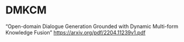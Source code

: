 # DMKCM
“Open-domain Dialogue Generation Grounded with Dynamic Multi-form Knowledge Fusion” https://arxiv.org/pdf/2204.11239v1.pdf
